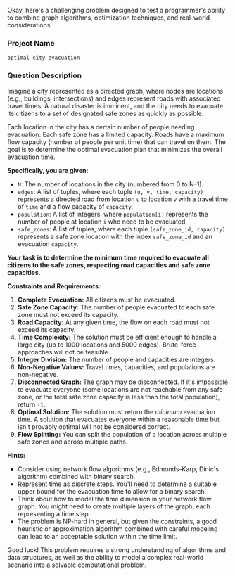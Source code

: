 Okay, here's a challenging problem designed to test a programmer's ability to combine graph algorithms, optimization techniques, and real-world considerations.

### Project Name

```
optimal-city-evacuation
```

### Question Description

Imagine a city represented as a directed graph, where nodes are locations (e.g., buildings, intersections) and edges represent roads with associated travel times.  A natural disaster is imminent, and the city needs to evacuate its citizens to a set of designated safe zones as quickly as possible.

Each location in the city has a certain number of people needing evacuation.  Each safe zone has a limited capacity. Roads have a maximum flow capacity (number of people per unit time) that can travel on them. The goal is to determine the optimal evacuation plan that minimizes the overall evacuation time.

**Specifically, you are given:**

*   `N`: The number of locations in the city (numbered from 0 to N-1).
*   `edges`: A list of tuples, where each tuple `(u, v, time, capacity)` represents a directed road from location `u` to location `v` with a travel time of `time` and a flow capacity of `capacity`.
*   `population`: A list of integers, where `population[i]` represents the number of people at location `i` who need to be evacuated.
*   `safe_zones`: A list of tuples, where each tuple `(safe_zone_id, capacity)` represents a safe zone location with the index `safe_zone_id` and an evacuation `capacity`.

**Your task is to determine the minimum time required to evacuate all citizens to the safe zones, respecting road capacities and safe zone capacities.**

**Constraints and Requirements:**

1.  **Complete Evacuation:** All citizens must be evacuated.
2.  **Safe Zone Capacity:** The number of people evacuated to each safe zone must not exceed its capacity.
3.  **Road Capacity:** At any given time, the flow on each road must not exceed its capacity.
4.  **Time Complexity:** The solution must be efficient enough to handle a large city (up to 1000 locations and 5000 edges).  Brute-force approaches will not be feasible.
5.  **Integer Division:** The number of people and capacities are integers.
6.  **Non-Negative Values:** Travel times, capacities, and populations are non-negative.
7.  **Disconnected Graph:** The graph may be disconnected. If it's impossible to evacuate everyone (some locations are not reachable from any safe zone, or the total safe zone capacity is less than the total population), return `-1`.
8.  **Optimal Solution:** The solution must return the *minimum* evacuation time. A solution that evacuates everyone within a reasonable time but isn't provably optimal will not be considered correct.
9.  **Flow Splitting:**  You can split the population of a location across multiple safe zones and across multiple paths.

**Hints:**

*   Consider using network flow algorithms (e.g., Edmonds-Karp, Dinic's algorithm) combined with binary search.
*   Represent time as discrete steps. You'll need to determine a suitable upper bound for the evacuation time to allow for a binary search.
*   Think about how to model the time dimension in your network flow graph.  You might need to create multiple layers of the graph, each representing a time step.
*   The problem is NP-hard in general, but given the constraints, a good heuristic or approximation algorithm combined with careful modeling can lead to an acceptable solution within the time limit.

Good luck! This problem requires a strong understanding of algorithms and data structures, as well as the ability to model a complex real-world scenario into a solvable computational problem.
